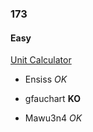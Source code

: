 ### 173

#### Easy

[Unit Calculator](http://www.reddit.com/r/dailyprogrammer/comments/2bxntq/7282014_challenge_173_easy_unit_calculator/)

* Ensiss _OK_

* gfauchart **KO**

* Mawu3n4 _OK_
